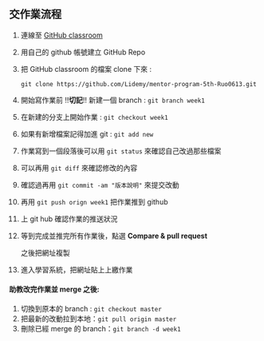 ## 交作業流程

1. 連線至 [GitHub classroom](https://classroom.github.com/a/yNNrtNyW)

2. 用自己的 github 帳號建立 GitHub Repo

3. 把 GitHub classroom 的檔案 clone 下來 : 

   `git clone https://github.com/Lidemy/mentor-program-5th-Ruo0613.git`

4. 開始寫作業前 !!**切記**!! 新建一個 branch :  `git branch week1`

5. 在新建的分支上開始作業 : `git checkout week1`

6. 如果有新增檔案記得加進 git : `git add new`

7. 作業寫到一個段落後可以用 `git status` 來確認自己改過那些檔案

8. 可以再用 `git diff` 來確認修改的內容

9. 確認過再用 `git commit -am "版本說明"` 來提交改動

10. 再用 `git push orign week1` 把作業推到 github

11. 上 git hub 確認作業的推送狀況

12. 等到完成並推完所有作業後，點選 **Compare & pull request** 

    之後把網址複製

13. 進入學習系統，把網址貼上上繳作業

#### 助教改完作業並 merge 之後:

1. 切換到原本的 branch : `git checkout master`
2. 把最新的改動拉到本地：`git pull origin master`
3. 刪除已經 merge 的 branch：`git branch -d week1`

